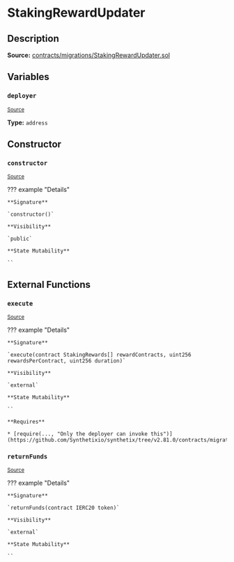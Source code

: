 # StakingRewardUpdater

## Description

**Source:** [contracts/migrations/StakingRewardUpdater.sol](https://github.com/Synthetixio/synthetix/tree/v2.81.0/contracts/migrations/StakingRewardUpdater.sol)

## Variables

### `deployer`

<sub>[Source](https://github.com/Synthetixio/synthetix/tree/v2.81.0/contracts/migrations/StakingRewardUpdater.sol#L6)</sub>

**Type:** `address`

## Constructor

### `constructor`

<sub>[Source](https://github.com/Synthetixio/synthetix/tree/v2.81.0/contracts/migrations/StakingRewardUpdater.sol#L8)</sub>

??? example "Details"

    **Signature**

    `constructor()`

    **Visibility**

    `public`

    **State Mutability**

    ``

## External Functions

### `execute`

<sub>[Source](https://github.com/Synthetixio/synthetix/tree/v2.81.0/contracts/migrations/StakingRewardUpdater.sol#L15)</sub>

??? example "Details"

    **Signature**

    `execute(contract StakingRewards[] rewardContracts, uint256 rewardsPerContract, uint256 duration)`

    **Visibility**

    `external`

    **State Mutability**

    ``

    **Requires**

    * [require(..., "Only the deployer can invoke this")](https://github.com/Synthetixio/synthetix/tree/v2.81.0/contracts/migrations/StakingRewardUpdater.sol#L20)

### `returnFunds`

<sub>[Source](https://github.com/Synthetixio/synthetix/tree/v2.81.0/contracts/migrations/StakingRewardUpdater.sol#L51)</sub>

??? example "Details"

    **Signature**

    `returnFunds(contract IERC20 token)`

    **Visibility**

    `external`

    **State Mutability**

    ``
